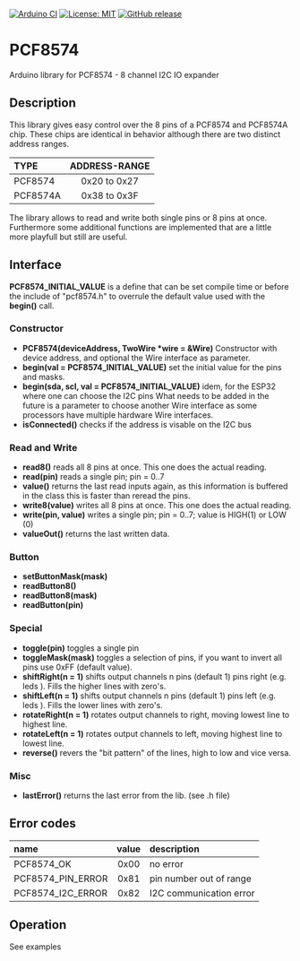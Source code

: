 
[![Arduino CI](https://github.com/RobTillaart/PCF8574/workflows/Arduino%20CI/badge.svg)](https://github.com/marketplace/actions/arduino_ci)
[![License: MIT](https://img.shields.io/badge/license-MIT-green.svg)](https://github.com/RobTillaart/PCF8574/blob/master/LICENSE)
[![GitHub release](https://img.shields.io/github/release/RobTillaart/PCF8574.svg?maxAge=3600)](https://github.com/RobTillaart/PCF8574/releases)

# PCF8574

Arduino library for PCF8574 - 8 channel I2C IO expander

## Description

This library gives easy control over the 8 pins of a PCF8574 and PCF8574A chip.
These chips are identical in behavior although there are two distinct address ranges.

| TYPE     | ADDRESS-RANGE |
|:----|:----:|
|PCF8574   | 0x20 to 0x27 |
|PCF8574A  | 0x38 to 0x3F |

The library allows to read and write both single pins or 8 pins at once.
Furthermore some additional functions are implemented that are a little more
playfull but still are useful.


## Interface

**PCF8574_INITIAL_VALUE** is a define that can be set compile time or before
the include of "pcf8574.h" to overrule the default value used with the 
**begin()** call.

### Constructor

- **PCF8574(deviceAddress, TwoWire \*wire = &Wire)** Constructor with device address, 
and optional the Wire interface as parameter.
- **begin(val = PCF8574_INITIAL_VALUE)** set the initial value for the pins and masks.
- **begin(sda, scl, val = PCF8574_INITIAL_VALUE)** idem, for the ESP32 where one can choose the I2C pins
What needs to be added in the future is a parameter to choose another Wire interface
as some processors have multiple hardware Wire interfaces.
- **isConnected()** checks if the address is visable on the I2C bus

### Read and Write

- **read8()** reads all 8 pins at once. This one does the actual reading.
- **read(pin)** reads a single pin; pin = 0..7
- **value()** returns the last read inputs again, as this information is buffered 
in the class this is faster than reread the pins.
- **write8(value)** writes all 8 pins at once. This one does the actual reading.
- **write(pin, value)** writes a single pin; pin = 0..7; value is HIGH(1) or LOW (0)
- **valueOut()** returns the last written data.

### Button

- **setButtonMask(mask)** 
- **readButton8()**
- **readButton8(mask)**
- **readButton(pin)**

### Special

- **toggle(pin)** toggles a single pin
- **toggleMask(mask)** toggles a selection of pins, 
if you want to invert all pins use 0xFF (default value).
- **shiftRight(n = 1)** shifts output channels n pins (default 1) pins right (e.g. leds ). 
Fills the higher lines with zero's.
- **shiftLeft(n = 1)**  shifts output channels n pins (default 1) pins left (e.g. leds ).
Fills the lower lines with zero's.
- **rotateRight(n = 1)** rotates output channels to right, moving lowest line to highest line.
- **rotateLeft(n = 1)** rotates output channels to left, moving highest line to lowest line.
- **reverse()** revers the "bit pattern" of the lines, high to low and vice versa.

### Misc

- **lastError()** returns the last error from the lib. (see .h file)

## Error codes

| name  | value | description |
|:------|:----:|:----|
| PCF8574_OK         | 0x00 | no error
| PCF8574_PIN_ERROR  | 0x81 | pin number out of range |
| PCF8574_I2C_ERROR  | 0x82 | I2C communication error |


## Operation

See examples
